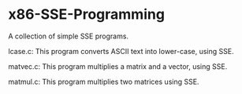 # x86-SSE-Programming
A collection of simple SSE programs.

lcase.c: This program converts ASCII text into lower-case, using SSE.

matvec.c: This program multiplies a matrix and a vector, using SSE.

matmul.c: This program multiplies two matrices using SSE.
